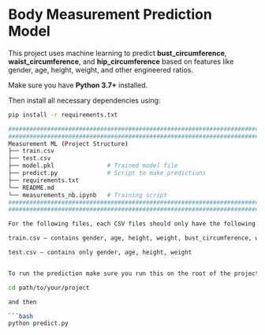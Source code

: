 # Body Measurement Prediction Model

This project uses machine learning to predict **bust_circumference**, **waist_circumference**, and **hip_circumference** based on features like gender, age, height, weight, and other engineered ratios.

Make sure you have **Python 3.7+** installed.

Then install all necessary dependencies using:

```bash
pip install -r requirements.txt

#######################################################################################
#######################################################################################
Measurement ML (Project Structure)
├── train.csv
├── test.csv
├── model.pkl               # Trained model file
├── predict.py              # Script to make predictions
├── requirements.txt
└── README.md
└── measurements_nb.ipynb   # Training script
#######################################################################################
#######################################################################################

For the following files, each CSV files should only have the following columns:

train.csv — contains gender, age, height, weight, bust_circumference, waist_circumference, hip_circumference measurements.

test.csv — contains only gender, age, height, weight


To run the prediction make sure you run this on the root of the project folder

cd path/to/your/project

and then

```bash
python predict.py